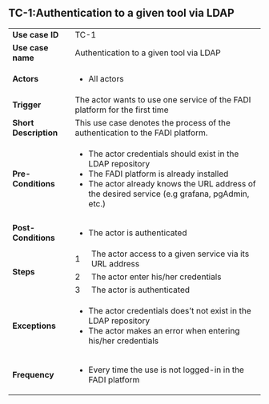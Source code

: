## TC-1:Authentication to a given tool via LDAP


<table>
  <tr>
   <td><strong>Use case ID</strong>
   </td>
   <td colspan="2" >TC-1
   </td>
  </tr>
  <tr>
   <td><strong>Use case name</strong>
   </td>
   <td colspan="2" >Authentication to a given tool via LDAP
   </td>
  </tr>
  <tr>
   <td><strong>Actors</strong>
   </td>
   <td colspan="2" >
<ul>

<li>All actors
</li>
</ul>
   </td>
  </tr>
  <tr>
   <td><strong>Trigger</strong>
   </td>
   <td colspan="2" >The actor wants to use one service of the FADI platform for the first time
   </td>
  </tr>
  <tr>
   <td><strong>Short Description</strong>
   </td>
   <td colspan="2" >This use case denotes the process of the authentication to the FADI platform.
   </td>
  </tr>
  <tr>
   <td><strong>Pre-Conditions</strong>
   </td>
   <td colspan="2" >
<ul>

<li>The actor credentials should exist in the LDAP repository

<li>The FADI platform is already installed

<li>The actor already knows the URL address of the desired service (e.g grafana, pgAdmin, etc.) 
</li>
</ul>
   </td>
  </tr>
  <tr>
   <td><strong>Post-Conditions</strong>
   </td>
   <td colspan="2" >
<ul>

<li>The actor is authenticated
</li>
</ul>
   </td>
  </tr>
  <tr>
   <td rowspan="3" ><strong>Steps</strong>
   </td>
   <td>1
   </td>
   <td>The actor access to a given service via its URL address
   </td>
  </tr>
  <tr>
   <td>2
   </td>
   <td>The actor enter his/her credentials
   </td>
  </tr>
  <tr>
   <td>3
   </td>
   <td>The actor is authenticated
   </td>
  </tr>
  <tr>
   <td><strong>Exceptions</strong>
   </td>
   <td colspan="2" >
<ul>

<li>The actor credentials does’t not exist in the LDAP repository

<li>The actor makes an error when entering his/her credentials
</li>
</ul>
   </td>
  </tr>
  <tr>
   <td><strong>Frequency</strong>
   </td>
   <td colspan="2" >
<ul>

<li>Every time the use is not logged-in in the FADI platform
</li>
</ul>
   </td>
  </tr>
</table>